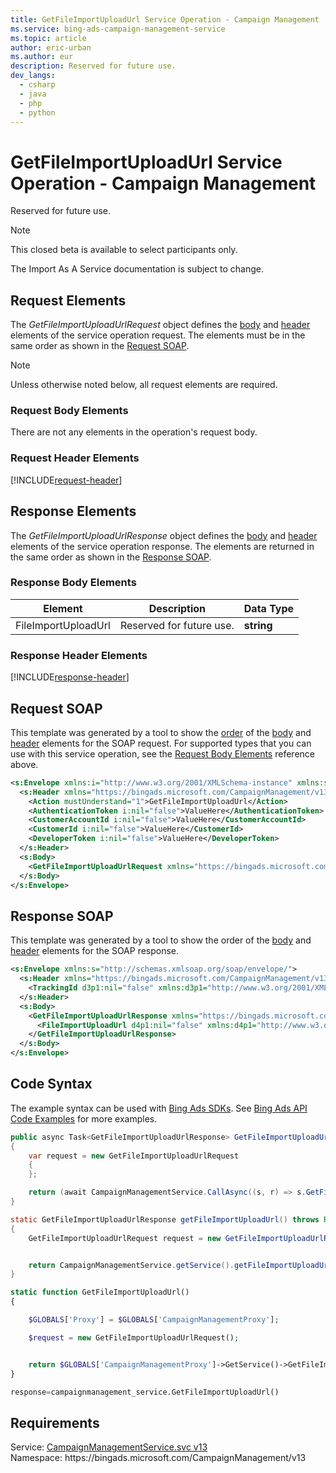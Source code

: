 ```yaml
---
title: GetFileImportUploadUrl Service Operation - Campaign Management
ms.service: bing-ads-campaign-management-service
ms.topic: article
author: eric-urban
ms.author: eur
description: Reserved for future use.
dev_langs: 
  - csharp
  - java
  - php
  - python
---
```

# GetFileImportUploadUrl Service Operation - Campaign Management
Reserved for future use.

> [!NOTE]
> This closed beta is available to select participants only. 
> 
> The Import As A Service documentation is subject to change.

## <a name="request"></a>Request Elements
The *GetFileImportUploadUrlRequest* object defines the [body](#request-body) and [header](#request-header) elements of the service operation request. The elements must be in the same order as shown in the [Request SOAP](#request-soap). 

> [!NOTE]
> Unless otherwise noted below, all request elements are required.

### <a name="request-body"></a>Request Body Elements
There are not any elements in the operation's request body.

### <a name="request-header"></a>Request Header Elements
[!INCLUDE[request-header](./includes/request-header.md)]

## <a name="response"></a>Response Elements
The *GetFileImportUploadUrlResponse* object defines the [body](#response-body) and [header](#response-header) elements of the service operation response. The elements are returned in the same order as shown in the [Response SOAP](#response-soap).

### <a name="response-body"></a>Response Body Elements

|Element|Description|Data Type|
|-----------|---------------|-------------|
|<a name="fileimportuploadurl"></a>FileImportUploadUrl|Reserved for future use.|**string**|

### <a name="response-header"></a>Response Header Elements
[!INCLUDE[response-header](./includes/response-header.md)]

## <a name="request-soap"></a>Request SOAP
This template was generated by a tool to show the [order](../guides/services-protocol.md#element-order) of the [body](#request-body) and [header](#request-header) elements for the SOAP request. For supported types that you can use with this service operation, see the [Request Body Elements](#request-body) reference above.

```xml
<s:Envelope xmlns:i="http://www.w3.org/2001/XMLSchema-instance" xmlns:s="http://schemas.xmlsoap.org/soap/envelope/">
  <s:Header xmlns="https://bingads.microsoft.com/CampaignManagement/v13">
    <Action mustUnderstand="1">GetFileImportUploadUrl</Action>
    <AuthenticationToken i:nil="false">ValueHere</AuthenticationToken>
    <CustomerAccountId i:nil="false">ValueHere</CustomerAccountId>
    <CustomerId i:nil="false">ValueHere</CustomerId>
    <DeveloperToken i:nil="false">ValueHere</DeveloperToken>
  </s:Header>
  <s:Body>
    <GetFileImportUploadUrlRequest xmlns="https://bingads.microsoft.com/CampaignManagement/v13" />
  </s:Body>
</s:Envelope>
```

## <a name="response-soap"></a>Response SOAP
This template was generated by a tool to show the order of the [body](#response-body) and [header](#response-header) elements for the SOAP response.

```xml
<s:Envelope xmlns:s="http://schemas.xmlsoap.org/soap/envelope/">
  <s:Header xmlns="https://bingads.microsoft.com/CampaignManagement/v13">
    <TrackingId d3p1:nil="false" xmlns:d3p1="http://www.w3.org/2001/XMLSchema-instance">ValueHere</TrackingId>
  </s:Header>
  <s:Body>
    <GetFileImportUploadUrlResponse xmlns="https://bingads.microsoft.com/CampaignManagement/v13">
      <FileImportUploadUrl d4p1:nil="false" xmlns:d4p1="http://www.w3.org/2001/XMLSchema-instance">ValueHere</FileImportUploadUrl>
    </GetFileImportUploadUrlResponse>
  </s:Body>
</s:Envelope>
```

## <a name="example"></a>Code Syntax
The example syntax can be used with [Bing Ads SDKs](../guides/client-libraries.md). See [Bing Ads API Code Examples](../guides/code-examples.md) for more examples.
```csharp
public async Task<GetFileImportUploadUrlResponse> GetFileImportUploadUrlAsync()
{
	var request = new GetFileImportUploadUrlRequest
	{
	};

	return (await CampaignManagementService.CallAsync((s, r) => s.GetFileImportUploadUrlAsync(r), request));
}
```
```java
static GetFileImportUploadUrlResponse getFileImportUploadUrl() throws RemoteException, Exception
{
	GetFileImportUploadUrlRequest request = new GetFileImportUploadUrlRequest();


	return CampaignManagementService.getService().getFileImportUploadUrl(request);
}
```
```php
static function GetFileImportUploadUrl()
{

	$GLOBALS['Proxy'] = $GLOBALS['CampaignManagementProxy'];

	$request = new GetFileImportUploadUrlRequest();


	return $GLOBALS['CampaignManagementProxy']->GetService()->GetFileImportUploadUrl($request);
}
```
```python
response=campaignmanagement_service.GetFileImportUploadUrl()
```

## Requirements
Service: [CampaignManagementService.svc v13](https://campaign.api.bingads.microsoft.com/Api/Advertiser/CampaignManagement/v13/CampaignManagementService.svc)  
Namespace: https\://bingads.microsoft.com/CampaignManagement/v13  

